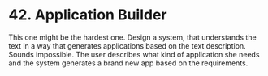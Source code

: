 # 42. Application Builder

This one might be the hardest one. Design a system, that understands the text in a way that generates applications based on the text description. Sounds impossible. The user describes what kind of application she needs and the system generates a brand new app based on the requirements.
